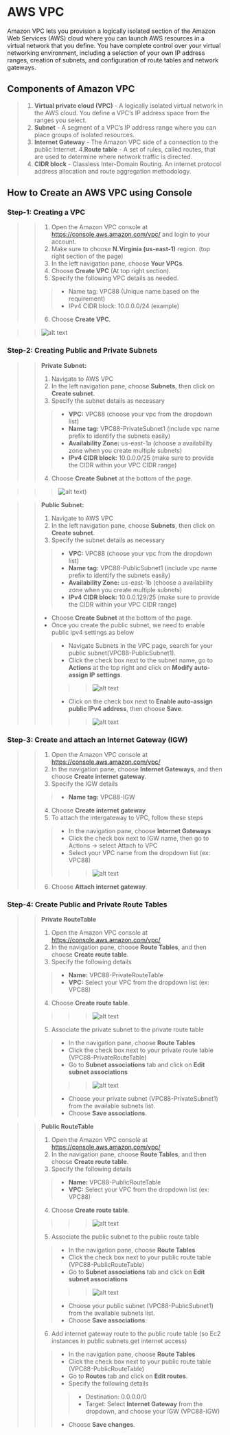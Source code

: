 # AWS VPC

Amazon VPC lets you provision a logically isolated section of the Amazon Web Services (AWS) cloud where you can launch AWS resources in a virtual network that you define. You have complete control over your virtual networking environment, including a selection of your own IP address ranges, creation of subnets, and configuration of route tables and network gateways. 

## Components of Amazon VPC

>1. **Virtual private cloud (VPC)** - A logically isolated virtual network in the AWS cloud. You define a VPC’s IP address space from the ranges you select.
>2. **Subnet** - A segment of a VPC’s IP address range where you can place groups of isolated resources.
>3. **Internet Gateway** - The Amazon VPC side of a connection to the public Internet.
>4.**Route table** - A set of rules, called routes, that are used to determine where network traffic is directed.
>5. **CIDR block** - Classless Inter-Domain Routing. An internet protocol address allocation and route aggregation methodology.


## How to Create an AWS VPC using Console

### Step-1: Creating a VPC 

>>1. Open the Amazon VPC console at https://console.aws.amazon.com/vpc/ and login to your account. 
>>2. Make sure to choose **N.Virginia (us-east-1)** region. (top right section of the page)
>>3. In the left navigation pane, choose **Your VPCs**. 
>>4. Choose **Create VPC** (At top right section).
>>5. Specify the following VPC details as needed.
>>>- Name tag: VPC88 (Unique name based on the requirement)
>>>- IPv4 CIDR block: 10.0.0.0/24 (example)
>>6. Choose **Create VPC**.

>> ![alt text](https://github.com/Nari26/AWS/blob/master/aws/vpc/Create-VPC.PNG)

### Step-2: Creating Public and Private Subnets 
>>**Private Subnet:**
>>1. Navigate to AWS VPC 
>>2. In the left navigation pane, choose **Subnets**, then click on **Create subnet**.
>>3. Specify the subnet details as necessary 
>>>- **VPC:** VPC88 (choose your vpc from the dropdown list)
>>>- **Name tag:** VPC88-PrivateSubnet1 (include vpc name prefix to identify the subnets easily)
>>>- **Availability Zone:** us-east-1a (choose a availability zone when you create multiple subnets)
>>>- **IPv4 CIDR block:** 10.0.0.0/25 (make sure to provide the CIDR within your VPC CIDR range)
>>4. Choose **Create Subnet** at the bottom of the page. 

>>> ![alt text](https://github.com/Nari26/AWS/blob/master/aws/vpc/private-subnet1.PNG))

>>**Public Subnet:**
>> 1. Navigate to AWS VPC 
>> 2. In the left navigation pane, choose **Subnets**, then click on **Create subnet**.
>> 3. Specify the subnet details as necessary 
>>>- **VPC:** VPC88 (choose your vpc from the dropdown list)
>>>- **Name tag:** VPC88-PublicSubnet1 (include vpc name prefix to identify the subnets easily)
>>>- **Availability Zone:** us-east-1b (choose a availability zone when you create multiple subnets)
>>>- **IPv4 CIDR block:** 10.0.0.129/25 (make sure to provide the CIDR within your VPC CIDR range)
>>- Choose **Create Subnet** at the bottom of the page. 
>>- Once you create the public subnet, we need to enable public ipv4 settings as below 
>>>- Navigate Subnets in the VPC page, search for your public subnet(VPC88-PublicSubnet1). 
>>>- Click the check box next to the subnet name, go to **Actions** at the top right and click on **Modify auto-assign IP settings**.  
>>>>> ![alt text](https://github.com/Nari26/AWS/blob/master/aws/vpc/public-subnet1-Ipv4-settings.PNG)
>>>- Click on the check box next to **Enable auto-assign public IPv4 address**, then choose **Save**.
>>>>> ![alt text](https://github.com/Nari26/AWS/blob/master/aws/vpc/public-subnet1-Ipv4-settings-update.PNG)


### Step-3: Create and attach an Internet Gateway (IGW)
>> 1. Open the Amazon VPC console at https://console.aws.amazon.com/vpc/
>> 2. In the navigation pane, choose **Internet Gateways**, and then choose **Create internet gateway**.
>> 3. Specify the IGW details 
>>>- **Name tag:** VPC88-IGW
>> 4. Choose **Create internet gateway**
>> 5. To attach the intergateway to VPC, follow these steps 
>>>- In the navigation pane, choose **Internet Gateways** 
>>>- Click the check box next to IGW name, then go to Actions -> select Attach to VPC 
>>>- Select your VPC name from the dropdown list (ex: VPC88)
>>>>> ![alt text](https://github.com/Nari26/AWS/blob/master/aws/vpc/attach-igw.PNG)
>> 6. Choose **Attach internet gateway**.


### Step-4: Create Public and Private Route Tables
>>**Private RouteTable**
>> 1. Open the Amazon VPC console at https://console.aws.amazon.com/vpc/
>> 2. In the navigation pane, choose **Route Tables**, and then choose **Create route table**.
>> 3. Specify the following details 
>>>- **Name:** VPC88-PrivateRouteTable
>>>- **VPC:** Select your VPC from the dropdown list (ex: VPC88)
>> 4. Choose **Create route table**. 
>>>>> ![alt text](https://github.com/Nari26/AWS/blob/master/aws/vpc/private-routetable.PNG)
>> 5. Associate the private subnet to the private route table
>>>- In the navigation pane, choose **Route Tables**
>>>- Click the check box next to your private route table (VPC88-PrivateRouteTable)
>>>- Go to **Subnet associations** tab and click on **Edit subnet associations**
>>>>> ![alt text](https://github.com/Nari26/AWS/blob/master/aws/vpc/edit-subnet.PNG)
>>>- Choose your private subnet (VPC88-PrivateSubnet1) from the available subnets list. 
>>>- Choose **Save associations**.

>>**Public RouteTable**
>> 1. Open the Amazon VPC console at https://console.aws.amazon.com/vpc/
>> 2. In the navigation pane, choose **Route Tables**, and then choose **Create route table**.
>> 3. Specify the following details 
>>>- **Name:** VPC88-PublicRouteTable
>>>- **VPC:** Select your VPC from the dropdown list (ex: VPC88)
>> 4. Choose **Create route table**. 
>>>>> ![alt text](https://github.com/Nari26/AWS/blob/master/aws/vpc/public-routetable.PNG)
>> 5. Associate the public subnet to the public route table
>>>- In the navigation pane, choose **Route Tables**
>>>- Click the check box next to your public route table (VPC88-PublicRouteTable)
>>>- Go to **Subnet associations** tab and click on **Edit subnet associations**
>>>>> ![alt text](https://github.com/Nari26/AWS/blob/master/aws/vpc/edit-subnet.PNG)
>>>- Choose your public subnet (VPC88-PublicSubnet1) from the available subnets list. 
>>>- Choose **Save associations**.
>> 6. Add internet gateway route to the public route table (so Ec2 instances in public subnets get internet access)
>>>- In the navigation pane, choose **Route Tables**
>>>- Click the check box next to your public route table (VPC88-PublicRouteTable)
>>>- Go to **Routes** tab and click on **Edit routes**.
>>>- Specify the following details
>>>>- Destination: 0.0.0.0/0
>>>>- Target: Select **Internet Gateway** from the dropdown, and choose your IGW (VPC88-IGW)
>>>- Choose **Save changes**.




